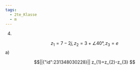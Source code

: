```yaml
---
tags:
  - 2te_Klasse
  - m
---
```

4)
$$z_{1}=7-2j,z_{2}=3+\angle_{}40°,z_{3}=e$$
a)
```math
||{"id":231348030228}||
z_{1}+z_{2}-z_{3}

```

